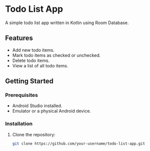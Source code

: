 # Todo List App

A simple todo list app written in Kotlin using Room Database.

## Features

- Add new todo items.
- Mark todo items as checked or unchecked.
- Delete todo items.
- View a list of all todo items.

## Getting Started

### Prerequisites

- Android Studio installed.
- Emulator or a physical Android device.

### Installation

1. Clone the repository:

   ```bash
   git clone https://github.com/your-username/todo-list-app.git
